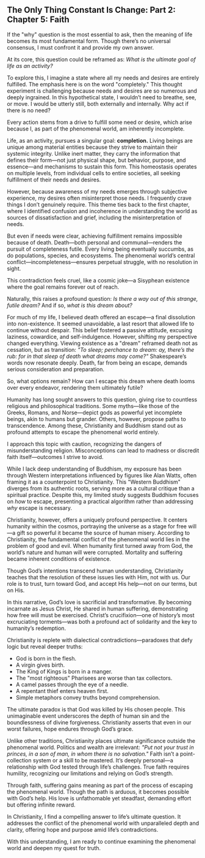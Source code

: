## The Only Thing Constant Is Change: Part 2: Chapter 5: Faith

If the "why" question is the most essential to ask, then the meaning of life becomes its most fundamental form. Though there’s no universal consensus, I must confront it and provide my own answer.

At its core, this question could be reframed as: *What is the ultimate goal of life as an activity?*

To explore this, I imagine a state where all my needs and desires are entirely fulfilled. The emphasis here is on the word "completely." This thought experiment is challenging because needs and desires are so numerous and deeply ingrained. In this hypothetical state, I wouldn’t need to breathe, see, or move. I would be utterly still, both externally and internally. Why act if there is no need?

Every action stems from a drive to fulfill some need or desire, which arise because I, as part of the phenomenal world, am inherently incomplete.

Life, as an activity, pursues a singular goal: **completion.** Living beings are unique among material entities because they strive to maintain their systemic integrity. Unlike inert matter, they carry the information that defines their form—not just physical shape, but behavior, purpose, and essence—and mechanisms to sustain this form. This homeostasis operates on multiple levels, from individual cells to entire societies, all seeking fulfillment of their needs and desires.

However, because awareness of my needs emerges through subjective experience, my desires often misinterpret those needs. I frequently crave things I don’t genuinely require. This theme ties back to the first chapter, where I identified confusion and incoherence in understanding the world as sources of dissatisfaction and grief, including the misinterpretation of needs.

But even if needs were clear, achieving fulfillment remains impossible because of death. Death—both personal and communal—renders the pursuit of completeness futile. Every living being eventually succumbs, as do populations, species, and ecosystems. The phenomenal world’s central conflict—incompleteness—ensures perpetual struggle, with no resolution in sight.

This contradiction feels cruel, like a cosmic joke—a Sisyphean existence where the goal remains forever out of reach.

Naturally, this raises a profound question: *Is there a way out of this strange, futile dream?* And if so, *what is this dream about?*

For much of my life, I believed death offered an escape—a final dissolution into non-existence. It seemed unavoidable, a last resort that allowed life to continue without despair. This belief fostered a passive attitude, excusing laziness, cowardice, and self-indulgence. However, shifting my perspective changed everything. Viewing existence as a "dream" reframed death not as cessation, but as transition: *"To sleep; perchance to dream: ay, there’s the rub: for in that sleep of death what dreams may come?"* Shakespeare’s words now resonate deeply. Death, far from being an escape, demands serious consideration and preparation.

So, what options remain? How can I escape this dream where death looms over every endeavor, rendering them ultimately futile?

Humanity has long sought answers to this question, giving rise to countless religious and philosophical traditions. Some myths—like those of the Greeks, Romans, and Norse—depict gods as powerful yet incomplete beings, akin to humans but grander. Others, however, propose paths to transcendence. Among these, Christianity and Buddhism stand out as profound attempts to escape the phenomenal world entirely.

I approach this topic with caution, recognizing the dangers of misunderstanding religion. Misconceptions can lead to madness or discredit faith itself—outcomes I strive to avoid.

While I lack deep understanding of Buddhism, my exposure has been through Western interpretations influenced by figures like Alan Watts, often framing it as a counterpoint to Christianity. This "Western Buddhism" diverges from its authentic roots, serving more as a cultural critique than a spiritual practice. Despite this, my limited study suggests Buddhism focuses on *how* to escape, presenting a practical algorithm rather than addressing *why* escape is necessary.

Christianity, however, offers a uniquely profound perspective. It centers humanity within the cosmos, portraying the universe as a stage for free will—a gift so powerful it became the source of human misery. According to Christianity, the fundamental conflict of the phenomenal world lies in the problem of good and evil. When humanity first turned away from God, the world’s nature and human will were corrupted. Mortality and suffering became inherent conditions of existence.

Though God’s intentions transcend human understanding, Christianity teaches that the resolution of these issues lies with Him, not with us. Our role is to trust, turn toward God, and accept His help—not on our terms, but on His.

In this narrative, God’s love is sacrificial and transformative. By becoming incarnate as Jesus Christ, He shared in human suffering, demonstrating how free will must be exercised. Christ’s crucifixion—one of history’s most excruciating torments—was both a profound act of solidarity and the key to humanity’s redemption.

Christianity is replete with dialectical contradictions—paradoxes that defy logic but reveal deeper truths:

- God is born in the flesh.
- A virgin gives birth.
- The King of Kings is born in a manger.
- The "most righteous" Pharisees are worse than tax collectors.
- A camel passes through the eye of a needle.
- A repentant thief enters heaven first.
- Simple metaphors convey truths beyond comprehension.

The ultimate paradox is that God was killed by His chosen people. This unimaginable event underscores the depth of human sin and the boundlessness of divine forgiveness. Christianity asserts that even in our worst failures, hope endures through God’s grace.

Unlike other traditions, Christianity places ultimate significance outside the phenomenal world. Politics and wealth are irrelevant: *"Put not your trust in princes, in a son of man, in whom there is no salvation."* Faith isn’t a point-collection system or a skill to be mastered. It’s deeply personal—a relationship with God tested through life’s challenges. True faith requires humility, recognizing our limitations and relying on God’s strength.

Through faith, suffering gains meaning as part of the process of escaping the phenomenal world. Though the path is arduous, it becomes possible with God’s help. His love is unfathomable yet steadfast, demanding effort but offering infinite reward.

In Christianity, I find a compelling answer to life’s ultimate question. It addresses the conflict of the phenomenal world with unparalleled depth and clarity, offering hope and purpose amid life’s contradictions.

With this understanding, I am ready to continue examining the phenomenal world and deepen my quest for truth.

